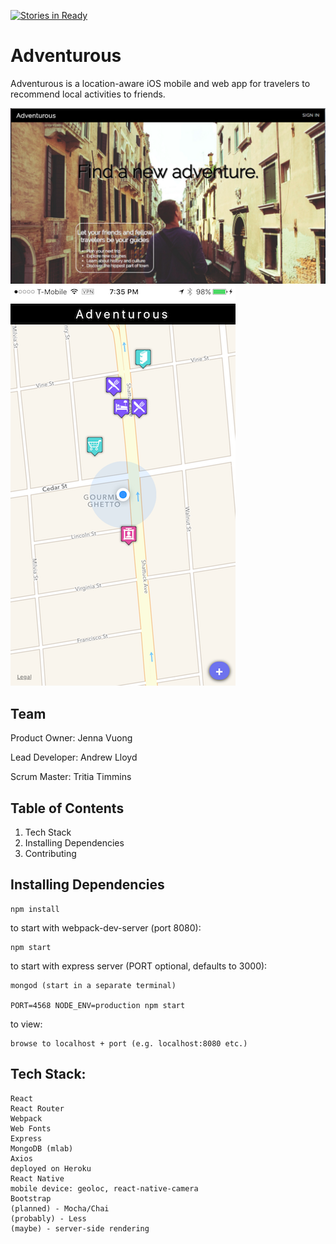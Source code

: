 [![Stories in Ready](https://badge.waffle.io/Flatten-Threat/Spree.png?label=ready&title=Ready)](https://waffle.io/Flatten-Threat/Spree)
# Adventurous

Adventurous is a location-aware iOS mobile and web app for travelers to recommend local activities to friends.

<span width="50px" height="50px"><img src="./public/images/adventurous_desktop.png"></span>
<span width="50px" height="50px"><img src="./public/images/adventurous_mobile.png"></span>

## Team

Product Owner: Jenna Vuong

Lead Developer: Andrew Lloyd

Scrum Master: Tritia Timmins

## Table of Contents

1. Tech Stack
2. Installing Dependencies
3. Contributing

## Installing Dependencies

    npm install
    
to start with webpack-dev-server (port 8080):

    npm start

to start with express server (PORT optional, defaults to 3000):

    mongod (start in a separate terminal)
    
    PORT=4568 NODE_ENV=production npm start

to view:

    browse to localhost + port (e.g. localhost:8080 etc.)

## Tech Stack:

    React
    React Router
    Webpack
    Web Fonts
    Express
    MongoDB (mlab)
    Axios
    deployed on Heroku
    React Native
    mobile device: geoloc, react-native-camera
    Bootstrap
    (planned) - Mocha/Chai
    (probably) - Less
    (maybe) - server-side rendering
